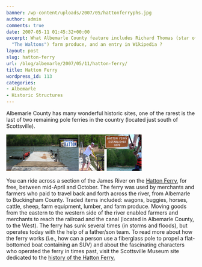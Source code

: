 ```yaml
---
banner: /wp-content/uploads/2007/05/hattonferryphs.jpg
author: admin
comments: true
date: 2007-05-11 01:45:32+00:00
excerpt: What Albemarle County feature includes Richard Thomas (star of the TV series
  "The Waltons") farm produce, and an entry in Wikipedia ?
layout: post
slug: hatton-ferry
url: /blog/albemarle/2007/05/11/hatton-ferry/
title: Hatton Ferry
wordpress_id: 113
categories:
- Albemarle
- Historic Structures
---
```


Albemarle County has many wonderful historic sites, one of the rarest is the last of two remaining pole ferries in the country (located just south of Scottsville).

![hattonferryphs.jpg](/wp-content/uploads/2007/05/hattonferryphs.jpg)

You can ride across a section of the James River on the [Hatton Ferry](http://www.hattonferry.org/), for free, between mid-April and October. The ferry was used by merchants and farmers who paid to travel back and forth across the river, from Albemarle to Buckingham County. Traded items included: wagons, buggies, horses, cattle, sheep, farm equipment, lumber, and farm produce. Moving goods from the eastern to the western side of the river enabled farmers and merchants to reach the railroad and the canal (located in Albemarle County, to the West). The ferry has sunk several times (in storms and floods), but operates today with the help of a father/son team. To read more about how the ferry works (i.e., how can a person use a fiberglass pole to propel a flat-bottomed boat containing an SUV) and about the fascinating characters who operated the ferry in times past, visit the Scottsville Museum site dedicated to the [history of the Hatton Ferry.](http://scottsvillemuseum.com/transportation/homeB69cdB16.html)
